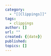 ```yaml
---
category:
  - "[[Clippings]]"
tags:
  - clippings
author: []
url: ""
created: {{date}}
published: 
topics: []
---
```

